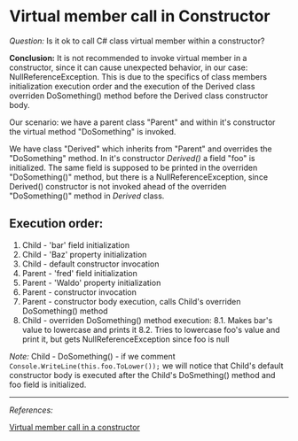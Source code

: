 # Virtual member call in Constructor

*Question:* Is it ok to call C# class virtual member within a constructor?

**Conclusion:** It is not recommended to invoke virtual member in a constructor, since it can cause unexpected behavior, in our case: NullReferenceException. This is due to the specifics of class members initialization execution order and the execution of the Derived class overriden DoSomething() method before the Derived class constructor body.

Our scenario: we have a parent class "Parent" and within it's constructor the virtual method "DoSomething" is invoked.

We have class "Derived" which inherits from "Parent" and overrides the "DoSomething" method. In it's constructor *Derived()* a field "foo" is initialized. The same field is supposed to be printed in the overriden "DoSomething()" method, but there is a NullReferenceException, since Derived() constructor is not invoked ahead of the overriden "DoSomething()" method in *Derived* class.

## Execution order:

1. Child - 'bar' field initialization
2. Child - 'Baz' property initialization
3. Child - default constructor invocation
4. Parent - 'fred' field initialization
5. Parent - 'Waldo' property initialization
6. Parent - constructor invocation
7. Parent - constructor body execution, calls Child's overriden DoSomething() method
8. Child - overriden DoSomething() method execution:
8.1. Makes bar's value to lowercase and prints it
8.2. Tries to lowercase foo's value and print it, but gets NullReferenceException since foo is null

*Note:* Child - DoSomething() - if we comment ```Console.WriteLine(this.foo.ToLower());``` we will notice that Child's default constructor body is executed after the Child's DoSmething() method and foo field is initialized.  

-------------

*References:*

[Virtual member call in a constructor](https://stackoverflow.com/questions/119506/virtual-member-call-in-a-constructor)  
